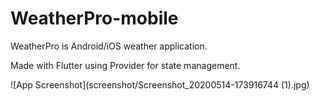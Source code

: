 # WeatherPro-mobile
WeatherPro is Android/iOS weather application.

Made with Flutter using Provider for state management.

![App Screenshot](screenshot/Screenshot_20200514-173916744 (1).jpg)
